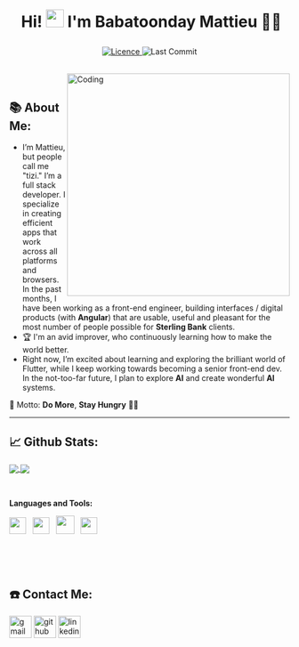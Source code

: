 # <p align="center">️ Hi! <img src="https://github.com/blackcater/blackcater/raw/master/images/Hi.gif" height="32" /> I'm **Babatoonday Mattieu** 🎯️🚀️</p>


<p align="center">
<a href="https://github.com/bbmattieu9/bbmattieu9/blob/master/LICENCE">
<img alt="Licence" src="https://img.shields.io/github/license/bbmattieu9/bbmattieu9?color=brightgreen&label=LICENCE&logo=MIT"/>
</a>
<img alt="Last Commit" src="https://img.shields.io/github/last-commit/bbmattieu9/KarthikNayak024?logo=markdown&label=LAST+UPDATE&color=29bf12&style=flat">
</p>
</br>
<img align="right" alt="Coding" width="400" src="https://media.giphy.com/media/Y4ak9Ki2GZCbJxAnJD/giphy.gif">
</br>


## 📚 About Me:

- I’m Mattieu, but people call me "tizi." I’m a full stack developer. I specialize in creating efficient apps that work across all platforms and browsers. In the past months, I  have been working as a front-end engineer, building interfaces / digital products (with **Angular**) that are usable, useful and pleasant for the most number of people possible for **Sterling Bank** clients.
- 🏆 I'm an avid improver, who continuously learning how to make the world better.
- Right now, I’m excited about learning and exploring the brilliant world of Flutter, while I keep working towards becoming a senior front-end dev. In the not-too-far future, I   plan to explore **AI** and create wonderful **AI** systems.

 🚀 Motto:  **Do More**,  **Stay Hungry** 👨‍🎓️️

---

## 📈 **Github Stats:**

<a href="https://github.com/bbmattieu9">
<img align="center" src="https://github-readme-stats.vercel.app/api?username=bbmattieu9&show_icons=true&include_all_commits=true&theme=blue-green&count_private=true">
</a>
<a href="https://github.com/bbmattieu9/github-readme-stats">
<img align="center" src="https://github-readme-stats.anuraghazra1.vercel.app/api/top-langs/?username=bbmattieu9&layout=compact&theme=blue-green" />
</a>

</br>

<p>&nbsp;</p>

**Languages and Tools:**

<a href="#" alt="javascript"><img height="30" src="https://github.com/blackcater/blackcater/raw/master/images/logo-javascript.svg"></a>&nbsp;&nbsp;
<a href="#" alt="typescript"><img height="30" src="https://github.com/blackcater/blackcater/raw/master/images/logo-typescript.svg"></a>&nbsp;&nbsp;
<a href="#" alt="nodejs"><img height="33" src="https://github.com/blackcater/blackcater/raw/master/images/logo-nodejs.svg"></a>&nbsp;&nbsp;
<a href="#" alt="deno"><img height="30" src="https://github.com/blackcater/blackcater/raw/master/images/logo-deno.svg"></a>&nbsp;&nbsp;

<p>&nbsp;</p>

<p>&nbsp;</p>

## ☎️ Contact Me:
<p align="left">
<a href = "mailto:bbmattieu9@gmail.com"><img src='https://img.icons8.com/color/48/000000/gmail.png' alt='gmail' height='40'></a>
<a href = https://github.com/bbmattieu9><img src='https://img.icons8.com/color/2x/github--v1.png' alt='github' height='40'></a>
<a href = https://www.linkedin.com/in/babatunde-matthew-383514187/><img src='https://img.icons8.com/color/2x/linkedin.png' alt='linkedin' height='40'></a>

<p>&nbsp;</p>



<!-- ## **Badges:**

</a> <a href="https://archiveprogram.github.com/"><img src="https://raw.githubusercontent.com/acervenky/animated-github-badges/master/assets/acbadge.gif" width="40" height="40"></a>
</a> <a href="https://github.com/pricing"><img src="https://raw.githubusercontent.com/acervenky/animated-github-badges/master/assets/pro.gif" width="40" height="40"></a> -->



<!-- Links of Definitions -->

[linkedin]: https://www.linkedin.com/in/babatunde-matthew-383514187
[gmail]: mailto:bbmattieu9@gmail.com "Lets connect through email"
[github]: https://github.com/bbmattieu9
[licence]: https://github.com/bbattieu9/bbmattieu9/blob/master/LICENSE
[twitter]: https://twitter.com/tizicarolcartel
